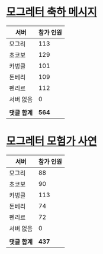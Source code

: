 # [모그레터 축하 메시지](./Event250701_v7_2_10th_moogleletter0.md)

|서버|참가 인원|
|-|-|
|모그리|113|
|초코보|129|
|카벙클|101|
|톤베리|109|
|펜리르|112|
|서버 없음|0|
|||
|**댓글 합계**|**564**|


# [모그레터 모험가 사연](./Event250701_v7_2_10th_moogleletter1.md)

|서버|참가 인원|
|-|-|
|모그리|88|
|초코보|90|
|카벙클|113|
|톤베리|74|
|펜리르|72|
|서버 없음|0|
|||
|**댓글 합계**|**437**|


